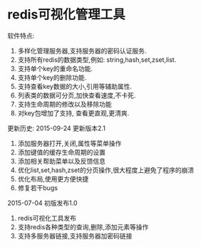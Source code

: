 # redis可视化管理工具

软件特点:
1. 多样化管理服务器,支持服务器的密码认证服务.
2. 支持所有redis的数据类型,例如: string,hash,set,zset,list.
3. 支持单个key的重命名功能.
4. 支持单个key的删除功能.
5. 支持查看key数据的大小,引用等辅助属性.
6. 列表类的数据可分页,加快查看速度,不卡死.
7. 支持生命周期的修改以及移除功能
8. 对key包增加了支持, 查看更直观,更清爽.


更新历史:
2015-09-24 更新版本2.1
1. 添加服务器打开,关闭,属性等菜单操作
2. 添加键值的缓存生命周期的设置
3. 添加相关帮助菜单以及反馈信息
4. 优化list,set,hash,zset的分页操作,很大程度上避免了程序的崩溃
5. 优化布局,使用更方便快捷
6. 修复若干bugs


2015-07-04 初版发布1.0
1. redis可视化工具发布
2. 支持redis各种类型的查询,删除,添加元素等操作
3. 支持多服务器链接,支持服务器加密码链接
